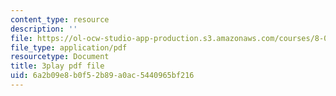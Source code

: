 ```yaml
---
content_type: resource
description: ''
file: https://ol-ocw-studio-app-production.s3.amazonaws.com/courses/8-04-quantum-physics-i-spring-2016/6a2b09e8b0f52b89a0ac5440965bf216_m7UT2Hr465o.pdf
file_type: application/pdf
resourcetype: Document
title: 3play pdf file
uid: 6a2b09e8-b0f5-2b89-a0ac-5440965bf216
---
```

